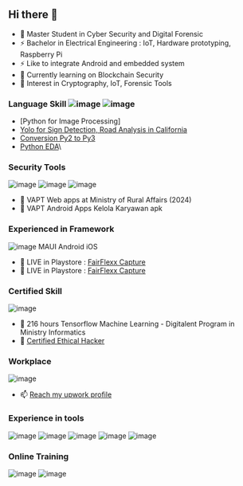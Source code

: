 ## Hi there 👋

<!--
**vickyfikria/vickyfikria** is a ✨ _special_ ✨ repository because its `README.md` (this file) appears on your GitHub profile.

Here are some ideas to get you started:

- 🔭 I’m currently working on ...
- 🌱 I’m currently learning ...
- 👯 I’m looking to collaborate on ...
- 🤔 I’m looking for help with ...
- 💬 Ask me about ...
- 📫 How to reach me: ...
- 😄 Pronouns: ...
- ⚡ Fun fact: ...
-->

- 🌱 Master Student in Cyber Security and Digital Forensic
- ⚡ Bachelor in Electrical Engineering : IoT, Hardware prototyping, Raspberry Pi 
- ⚡ Like to integrate Android and embedded system
- 🔭 Currently learning on Blockchain Security
- 👯 Interest in Cryptography, IoT, Forensic Tools
  
### Language Skill ![image](https://img.shields.io/badge/Python-FFD43B?style=for-the-badge&logo=python&logoColor=blue) ![image](https://img.shields.io/badge/C%23-239120?style=for-the-badge&logo=csharp&logoColor=white)
- [Python for Image Processing]
- [Yolo for Sign Detection, Road Analysis in California](https://github.com/labdevsrc/lane_distance_calc)
- [Conversion Py2 to Py3](ledbox_phy3)
- [Python EDA](https://www.kaggle.com/code/azukuchanz/cyber-attack-monthly-weekday-a-year-heatmap)\


### Security Tools
![image](https://img.shields.io/badge/Wireshark-1679A7?style=for-the-badge&logo=Wireshark&logoColor=white)
![image](https://img.shields.io/badge/burpsuite-FF6633?style=for-the-badge&logo=burpsuite&logoColor=white)
![image](https://img.shields.io/badge/metasploit-2596CD?style=for-the-badge&logo=metasploit&logoColor=white)
- 🔭 VAPT Web apps at Ministry of Rural Affairs (2024) 
- 🔭 VAPT Android Apps Kelola Karyawan apk
  
### Experienced in Framework
![image](https://img.shields.io/badge/.NET-512BD4?style=for-the-badge&logo=dotnet&logoColor=white) MAUI Android iOS
- 🔭 LIVE in Playstore : [FairFlexx Capture](https://play.google.com/store/apps/details?id=com.fairflexx.capture2)
- 🔭 LIVE in Playstore : [FairFlexx Capture](https://play.google.com/store/apps/details?id=com.fairflexx.fotoscan2)

### Certified Skill
![image](https://img.shields.io/badge/TensorFlow-FF6F00?style=for-the-badge&logo=tensorflow&logoColor=white)
- 🔭 216 hours Tensorflow Machine Learning - Digitalent Program in Ministry Informatics
- 🔭 [Certified Ethical Hacker](https://coursera.org/share/2e6d835a2cb949f7feed99a953fb8a39)

### Workplace
![image](https://img.shields.io/badge/UpWork-6FDA44?style=for-the-badge&logo=Upwork&logoColor=white)
- 📫 [Reach my upwork profile](https://www.upwork.com/freelancers/~0162bcc4a15a588042)


### Experience in tools
![image](https://img.shields.io/badge/dbeaver-382923?style=for-the-badge&logo=dbeaver&logoColor=white) 
![image](https://img.shields.io/badge/Oracle-F80000?style=for-the-badge&logo=Oracle&logoColor=white)
![image](https://img.shields.io/badge/OpenCV-27338e?style=for-the-badge&logo=OpenCV&logoColor=white)
![image](https://img.shields.io/badge/Visual_Studio-5C2D91?style=for-the-badge&logo=visual%20studio&logoColor=white)
![image](https://img.shields.io/badge/Android_Studio-3DDC84?style=for-the-badge&logo=android-studio&logoColor=white)

### Online Training
![image](https://img.shields.io/badge/Coursera-0056D2?style=for-the-badge&logo=Coursera&logoColor=white)
![image](https://img.shields.io/badge/Udemy-EC5252?style=for-the-badge&logo=Udemy&logoColor=white)


